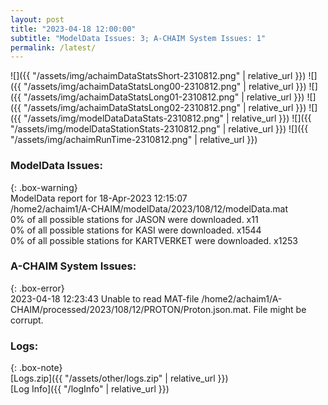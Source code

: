 ```yaml
---
layout: post
title: "2023-04-18 12:00:00"
subtitle: "ModelData Issues: 3; A-CHAIM System Issues: 1"
permalink: /latest/
---
```


![]({{ "/assets/img/achaimDataStatsShort-2310812.png" | relative_url }})
![]({{ "/assets/img/achaimDataStatsLong00-2310812.png" | relative_url }})
![]({{ "/assets/img/achaimDataStatsLong01-2310812.png" | relative_url }})
![]({{ "/assets/img/achaimDataStatsLong02-2310812.png" | relative_url }})
![]({{ "/assets/img/modelDataDataStats-2310812.png" | relative_url }})
![]({{ "/assets/img/modelDataStationStats-2310812.png" | relative_url }})
![]({{ "/assets/img/achaimRunTime-2310812.png" | relative_url }})


### ModelData Issues:  
  
{: .box-warning}  
 ModelData report for 18-Apr-2023 12:15:07   
 /home2/achaim1/A-CHAIM/modelData/2023/108/12/modelData.mat   
 0% of all possible stations for JASON were downloaded. x11   
 0% of all possible stations for KASI were downloaded. x1544   
 0% of all possible stations for KARTVERKET were downloaded. x1253   
  
### A-CHAIM System Issues:  
  
{: .box-error}  
2023-04-18 12:23:43 Unable to read MAT-file /home2/achaim1/A-CHAIM/processed/2023/108/12/PROTON/Proton.json.mat. File might be corrupt.  

### Logs:  
  
{: .box-note}  
[Logs.zip]({{ "/assets/other/logs.zip" | relative_url }})  
[Log Info]({{ "/logInfo" | relative_url }})  
